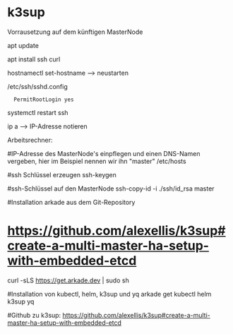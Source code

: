# k3sup

Vorrausetzung auf dem künftigen MasterNode

apt update

apt install ssh curl 

hostnamectl set-hostname <neuer Hostname> --> neustarten

/etc/ssh/sshd.config
  
      PermitRootLogin yes

systemctl restart ssh

ip a --> IP-Adresse notieren

Arbeitsrechner:

#IP-Adresse des MasterNode's einpflegen und einen DNS-Namen vergeben, hier im Beispiel nennen wir ihn "master"
/etc/hosts

#ssh Schlüssel erzeugen
ssh-keygen

#ssh-Schlüssel auf den MasterNode 
ssh-copy-id -i ./ssh/id_rsa master 

#Installation arkade aus dem Git-Repository
# https://github.com/alexellis/k3sup#create-a-multi-master-ha-setup-with-embedded-etcd
curl -sLS https://get.arkade.dev | sudo sh

#Installation von kubectl, helm, k3sup und yq
arkade get kubectl helm k3sup yq

#Github zu k3sup: https://github.com/alexellis/k3sup#create-a-multi-master-ha-setup-with-embedded-etcd

